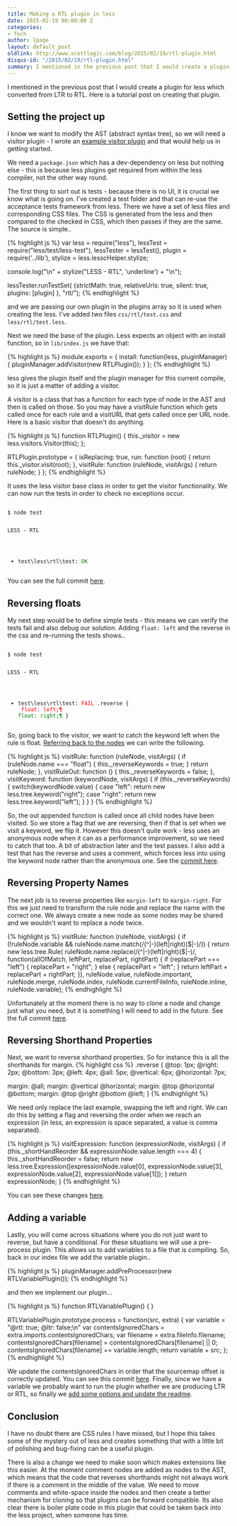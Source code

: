 ```yaml
---
title: Making a RTL plugin in less
date: 2015-02-19 00:00:00 Z
categories:
- Tech
author: lpage
layout: default_post
oldlink: http://www.scottlogic.com/blog/2015/02/19/rtl-plugin.html
disqus-id: "/2015/02/19/rtl-plugin.html"
summary: I mentioned in the previous post that I would create a plugin for less which converted from LTR to RTL. Here is a tutorial post on creating that plugin.
---
```


I mentioned in the previous post that I would create a plugin for less which converted from LTR to RTL. Here is a tutorial post on creating that plugin.

## Setting the project up

I know we want to modify the AST (abstract syntax tree), so we will need a visitor plugin - I wrote an [example visitor plugin](https://github.com/less/less-plugin-inline-urls) and that would help us in getting started. 

We need a `package.json` which has a dev-dependency on less but nothing else - this is because less plugins get required from within the less compiler, not the other way round.

The first thing to sort out is tests - because there is no UI, it is crucial we know what is going on. I've created a test folder and that can re-use the acceptance tests framework from less. There we have a set of less files and corresponding CSS files. The CSS is generated from the less and then compared to the checked in CSS, which then passes if they are the same. The source is simple..

{% highlight js %}
var less = require("less"),
    lessTest = require("less/test/less-test"),
    lessTester = lessTest(),
    plugin = require('../lib'),
    stylize = less.lesscHelper.stylize;

console.log("\n" + stylize("LESS - RTL", 'underline') + "\n");

lessTester.runTestSet(
    {strictMath: true, relativeUrls: true, silent: true, plugins: [plugin] },
    "rtl/");
{% endhighlight %}

and we are passing our own plugin in the plugins array so it is used when creating the less. I've added two files `css/rtl/test.css` and `less/rtl/test.less`.

Next we need the base of the plugin. Less expects an object with an install function, so in `lib/index.js` we have that:

{% highlight js %}
module.exports = {
    install: function(less, pluginManager) {
        pluginManager.addVisitor(new RTLPlugin());
    }
};
{% endhighlight %}

less gives the plugin itself and the plugin manager for this current compile, so it is just a matter of adding a visitor.

A visitor is a class that has a function for each type of node in the AST and then is called on those. So you may have a visitRule function which gets called once for each rule and a visitURL that gets called once per URL node. Here is a basic visitor that doesn't do anything.

{% highlight js %}
function RTLPlugin() {
    this._visitor = new less.visitors.Visitor(this);
};

RTLPlugin.prototype = {
    isReplacing: true,
    run: function (root) {
        return this._visitor.visit(root);
    },
    visitRule: function (ruleNode, visitArgs) {
        return ruleNode;
    }
};
{% endhighlight %}

It uses the less visitor base class in order to get the visitor functionality. We can now run the tests in order to check no exceptions occur.

<div class="highlight"><pre><code class="language-bash" data-lang="bash">
<span class="nv">$ </span>node <span class="nb">test</span>

LESS - RTL

- test\less\rtl\test: <span style="color: green;">OK</span>
</code></pre></div>

You can see the full commit [here](https://github.com/less/less-plugin-rtl/commit/bd02add79d85573993403235548ced3afb0f9070).

## Reversing floats

My next step would be to define simple tests - this means we can verify the tests fail and also debug our solution. Adding `float: left` and the reverse in the css and re-running the tests shows..

<div class="highlight"><pre><code class="language-bash" data-lang="bash">
<span class="nv">$ </span>node <span class="nb">test</span>

LESS - RTL

- test\less\rtl\test: <span style="color: red;">FAIL</span>
.reverse {
<span style="color:red">  float: left;¶</span>
<span style="color:green">  float: right;¶</span>
}
</code></pre></div>

So, going back to the visitor, we want to catch the keyword left when the rule is float. [Referring back to the nodes](https://github.com/less/less.js/tree/master/lib/less/tree) we can write the following.

{% highlight js %}
visitRule: function (ruleNode, visitArgs) {
    if (ruleNode.name === "float") {
        this._reverseKeywords = true;
    }
    return ruleNode;
},
visitRuleOut: function () {
    this._reverseKeywords = false;
},
visitKeyword: function (keywordNode, visitArgs) {
    if (this._reverseKeywords) {
        switch(keywordNode.value) {
            case "left":
                return new less.tree.keyword("right");
            case "right":
                return new less.tree.keyword("left");
        }
    }
}
{% endhighlight %}

So, the out appended function is called once all child nodes have been visited. So we store a flag that we are reversing, then if that is set when we visit a keyword, we flip it. However this doesn't quite work - less uses an anonymous node when it can as a performance improvement, so we need to catch that too. A bit of abstraction later and the test passes. I also add a test that has the reverse and uses a comment, which forces less into using the keyword node rather than the anonymous one. See the [commit here](https://github.com/less/less-plugin-rtl/commit/10153ef636f9755e1c7f9f38d90451392e8a684e).

## Reversing Property Names

The next job is to reverse properties like `margin-left` to `margin-right`. For this we just need to transform the rule node and replace the name with the correct one. We always create a new node as some nodes may be shared and we wouldn't want to replace a node twice.

{% highlight js %}
 visitRule: function (ruleNode, visitArgs) {
    if (!ruleNode.variable && ruleNode.name.match(/(^|-)(left|right)($|-)/)) {
        return new less.tree.Rule(
            ruleNode.name.replace(/(^|-)(left|right)($|-)/, function(allOfMatch, leftPart, replacePart, rightPart) {
                if (replacePart === "left") {
                    replacePart = "right";
                } else {
                    replacePart = "left";
                }
                return leftPart + replacePart + rightPart;
           }),
           ruleNode.value,
           ruleNode.important,
           ruleNode.merge,
           ruleNode.index,
           ruleNode.currentFileInfo,
           ruleNode.inline,
           ruleNode.variable);
{% endhighlight %}

Unfortunately at the moment there is no way to clone a node and change just what you need, but it is something I will need to add in the future. See the full commit [here](https://github.com/less/less-plugin-rtl/commit/23b2e72cb75d6b81070fd9cbadfcfa9a8331ab6f).

## Reversing Shorthand Properties

Next, we want to reverse shorthand properties. So for instance this is all the shorthands for margin.
{% highlight css %}
.reverse {
  @top: 1px;
  @right: 2px;
  @bottom: 3px;
  @left: 4px;
  @all: 5px;
  @vertical: 6px;
  @horizontal: 7px;

  margin: @all; 
  margin: @vertical @horizontal; 
  margin: @top @horizontal @bottom; 
  margin: @top @right @bottom @left; 
}
{% endhighlight %}

We need only replace the last example, swapping the left and right. We can do this by setting a flag and reversing the order when we reach an expression (in less, an expression is space separated, a value is comma separated).

{% highlight js %}
visitExpression: function (expressionNode, visitArgs) {
    if (this._shortHandReorder && expressionNode.value.length === 4) {
        this._shortHandReorder = false;
        return new less.tree.Expression([expressionNode.value[0], expressionNode.value[3], expressionNode.value[2], expressionNode.value[1]]);
    }
    return expressionNode;
}
{% endhighlight %}

You can see these changes [here](https://github.com/less/less-plugin-rtl/commit/cdd83189b3553cc42c8bf54db2cfc9b6d07acb78).

## Adding a variable

Lastly, you will come across situations where you do not just want to reverse, but have a conditional. For these situations we will use a pre-process plugin. This allows us to add variables to a file that is compiling. So, back in our index file we add the variable plugin..

{% highlight js %}
pluginManager.addPreProcessor(new RTLVariablePlugin());
{% endhighlight %}

and then we implement our plugin...

{% highlight js %}
function RTLVariablePlugin() {
}

RTLVariablePlugin.prototype.process = function(src, extra) {
    var variable = "@rtl: true; @ltr: false;\n"
    var contentsIgnoredChars = extra.imports.contentsIgnoredChars;
    var filename = extra.fileInfo.filename;
    contentsIgnoredChars[filename] = contentsIgnoredChars[filename] || 0;
    contentsIgnoredChars[filename] += variable.length;
    return variable + src;
};
{% endhighlight %}

We update the contentsIgnoredChars in order that the sourcemap offset is correctly updated. You can see this commit [here](https://github.com/less/less-plugin-rtl/commit/fd1cf38e3be17241aecedd334b5e0ae8350e396d). Finally, since we have a variable we probably want to run the plugin whether we are producing LTR or RTL, so finally we [add some options and update the readme](https://github.com/less/less-plugin-rtl/commit/259adba62b388302c9d6442d92f360dcf4b03fb7).

## Conclusion

I have no doubt there are CSS rules I have missed, but I hope this takes some of the mystery out of less and creates something that with a little bit of polishing and bug-fixing can be a useful plugin.

There is also a change we need to make soon which makes extensions like this easier. At the moment comment nodes are added as nodes to the AST, which means that the code that reverses shorthands might not always work if there is a comment in the middle of the value. We need to move comments and white-space inside the nodes and then create a better mechanism for cloning so that plugins can be forward compatible. Its also clear there is boiler plate code in this plugin that could be taken back into the less project, when someone has time.























